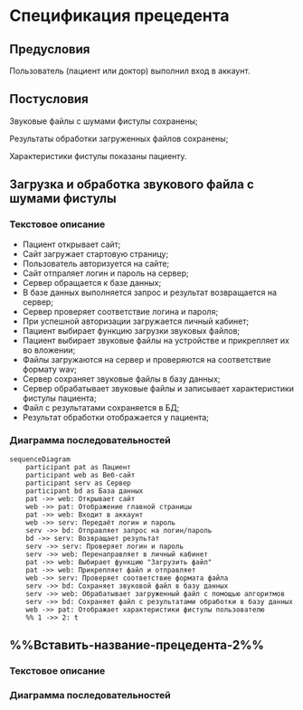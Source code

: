 # Спецификация прецедента

## Предусловия

Пользователь (пациент или доктор) выполнил вход в аккаунт.

## Постусловия

Звуковые файлы с шумами фистулы сохранены;

Результаты обработки загруженных файлов сохранены;

Характеристики фистулы показаны пациенту.

## Загрузка и обработка звукового файла с шумами фистулы

### Текстовое описание

- Пациент открывает сайт;
- Сайт загружает стартовую страницу;
- Пользователь авторизуется на сайте;
- Сайт отпраляет логин и пароль на сервер;
- Сервер обращается к базе данных;
- В базе данных выполняется запрос и результат возвращается на сервер;
- Сервер проверяет соответствие логина и пароля;
- При успешной авторизации загружается личный кабинет;
- Пациент выбирает функцию загрузки звуковых файлов;
- Пациент выбирает звуковые файлы на устройстве и прикрепляет их во вложении;
- Файлы загружаются на сервер и проверяются на соответствие формату wav;
- Сервер сохраняет звуковые файлы в базу данных;
- Сервер обрабатывает звуковые файлы и записывает характеристики фистулы пациента;
- Файл с результатами сохраняется в БД;
- Результат обработки отображается у пациента;

### Диаграмма последовательностей

```mermaid
sequenceDiagram
    participant pat as Пациент
    participant web as Веб-сайт
    participant serv as Сервер
    participant bd as База данных
    pat ->> web: Открывает сайт
    web ->> pat: Отображение главной страницы
    pat ->> web: Входит в аккаунт
    web ->> serv: Передаёт логин и пароль
    serv ->> bd: Отправляет запрос на логин/пароль
    bd ->> serv: Возвращает результат
    serv ->> serv: Проверяет логин и пароль
    serv ->> web: Перенаправляет в личный кабинет
    pat ->> web: Выбирает функцию "Загрузить файл"
    pat ->> web: Прикрепляет файл и отправляет
    web ->> serv: Проверяет соответствие формата файла
    serv ->> bd: Сохраняет звуковой файл в базу данных
    serv ->> web: Обрабатывает загруженный файл с помощью алгоритмов
    serv ->> bd: Сохраняет файл с результатами обработки в базу данных
    web ->> pat: Отображает характеристики фистулы пользователю
    %% 1 ->> 2: t
```

## %%Вставить-название-прецедента-2%%

### Текстовое описание

### Диаграмма последовательностей
